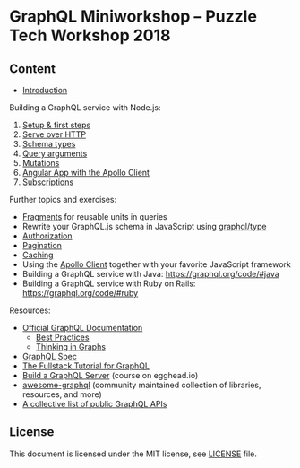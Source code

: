 # GraphQL Miniworkshop – Puzzle Tech Workshop 2018

## Content

* [Introduction](https://slides.com/hupf/tws18-graphql/)

Building a GraphQL service with Node.js:

1. [Setup & first steps](01_setup.md)
1. [Serve over HTTP](02_express.md)
1. [Schema types](03_types.md)
1. [Query arguments](04_arguments.md)
1. [Mutations](05_mutations.md)
1. [Angular App with the Apollo Client](06_apollo.md)
1. [Subscriptions](07_subscriptions.md)

Further topics and exercises:

* [Fragments](https://graphql.github.io/learn/queries/#fragments) for reusable units in queries
* Rewrite your GraphQL.js schema in JavaScript using [graphql/type](https://graphql.github.io/graphql-js/type/)
* [Authorization](https://graphql.org/learn/authorization/)
* [Pagination](https://graphql.org/learn/pagination/)
* [Caching](https://graphql.org/learn/caching/)
* Using the [Apollo Client](https://www.apollographql.com/client) together with your favorite JavaScript framework
* Building a GraphQL service with Java: https://graphql.org/code/#java
* Building a GraphQL service with Ruby on Rails: https://graphql.org/code/#ruby

Resources:

* [Official GraphQL Documentation](https://graphql.org/learn/)
  * [Best Practices](https://graphql.org/learn/best-practices/)
  * [Thinking in Graphs](https://graphql.org/learn/thinking-in-graphs/)
* [GraphQL Spec](https://facebook.github.io/graphql/)
* [The Fullstack Tutorial for GraphQL](https://graphql.org/learn/)
* [Build a GraphQL Server](https://egghead.io/courses/build-a-graphql-server) (course on egghead.io)
* [awesome-graphql](https://github.com/chentsulin/awesome-graphql) (community maintained collection of libraries, resources, and more)
* [A collective list of public GraphQL APIs](https://github.com/APIs-guru/graphql-apis)

## License

This document is licensed under the MIT license, see [LICENSE](LICENSE) file.
